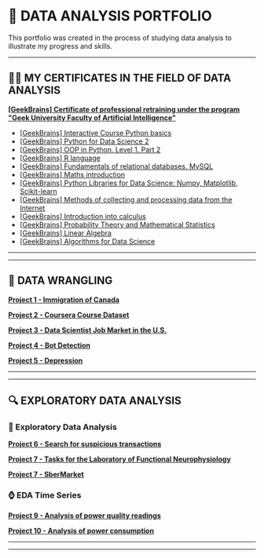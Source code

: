 # &#128188; DATA ANALYSIS PORTFOLIO


This portfolio was created in the process of studying data analysis to illustrate my progress and skills.

---
## 👨‍🎓 MY CERTIFICATES IN THE FIELD OF DATA ANALYSIS
[**[GeekBrains] Certificate of professional retraining under the program 
"Geek University Faculty of Artificial Intelligence"**](https://github.com/rttrif/TrifonovRS.Deep_Learning_Portfolio.github.io/blob/main/Certificates/Trifonov%20Ruslan.pdf)

- [[GeekBrains] Interactive Course Python basics](https://gb.ru/certificates/654781.en)
- [[GeekBrains] Python for Data Science 2](https://gb.ru/certificates/986183.en)
- [[GeekBrains] OOP in Python. Level 1. Part 2](https://gb.ru/certificates/660751.en)
- [[GeekBrains] R language](https://gb.ru/certificates/689146.en)
- [[GeekBrains] Fundamentals of relational databases. MySQL](https://gb.ru/certificates/698000.en)
- [[GeekBrains] Maths introduction](https://gb.ru/certificates/703955.en)
- [[GeekBrains] Python Libraries for Data Science: Numpy, Matplotlib, Scikit-learn](https://gb.ru/certificates/725821.en)
- [[GeekBrains] Methods of collecting and processing data from the Internet](https://gb.ru/certificates/772018.en)
- [[GeekBrains] Introduction into calculus](https://gb.ru/certificates/847225.en)
- [[GeekBrains] Probability Theory and Mathematical Statistics](https://gb.ru/certificates/882944.en)
- [[GeekBrains] Linear Algebra](https://gb.ru/certificates/907030.en)
- [[GeekBrains] Algorithms for Data Science](https://gb.ru/certificates/949810.en)

---
---

## &#129529; DATA WRANGLING


[**Project 1 - Immigration of Canada**](https://github.com/rttrif/TrifonovRS.Data_Analysiss_Portfolio.github.io/tree/master/Data%20Wrangling/Project%201%20-%20Immigration%20of%20Canada)

[**Project 2 - Coursera Course Dataset**](https://github.com/rttrif/TrifonovRS.Data_Analysiss_Portfolio.github.io/tree/master/Data%20Wrangling/Project%202%20-%20Coursera%20Course%20Dataset)

[**Project 3 - Data Scientist Job Market in the U.S.**](https://github.com/rttrif/TrifonovRS.Data_Analysiss_Portfolio.github.io/tree/master/Data%20Wrangling/Project%203%20-%20Data%20Scientist%20Job%20Market%20in%20the%20U.S.)

[**Project 4 - Bot Detection**](https://github.com/rttrif/TrifonovRS.Data_Analysiss_Portfolio.github.io/tree/master/Data%20Wrangling/Project%204%20-%20Bot%20Detection)

[**Project 5 - Depression**](https://github.com/rttrif/TrifonovRS.Data_Analysiss_Portfolio.github.io/tree/master/Data%20Wrangling/Project%205%20-%20Depression)


---
---

## &#128269; EXPLORATORY DATA ANALYSIS


### &#128294; Exploratory Data Analysis

[**Project 6 - Search for suspicious transactions**](https://github.com/rttrif/TrifonovRS.Data_Analysiss_Portfolio.github.io/tree/master/Exploratory%20Data%20Analys/EDA/%5B0009%5D%20Project%202%20-%20Search%20for%20suspicious%20transactions)

[**Project 7 - Tasks for the Laboratory of Functional Neurophysiology**](https://github.com/rttrif/TrifonovRS.Data_Analysiss_Portfolio.github.io/tree/master/Exploratory%20Data%20Analys/EDA/%5B0010%5D%20Project%201%20-%20%D0%9B%D0%B0%D0%B1%D0%BE%D1%80%D0%B0%D1%82%D0%BE%D1%80%D0%B8%D1%8F%20%D1%84%D1%83%D0%BD%D0%BA%D1%86%D0%B8%D0%BE%D0%BD%D0%B0%D0%BB%D1%8C%D0%BD%D0%BE%D0%B9%20%D0%BD%D0%B5%D0%B9%D1%80%D0%BE%D1%84%D0%B8%D0%B7%D0%B8%D0%BE%D0%BB%D0%BE%D0%B3%D0%B8%D0%B8)

[**Project 7 - SberMarket**](https://github.com/rttrif/TrifonovRS.Data_Analysiss_Portfolio.github.io/tree/master/Exploratory%20Data%20Analys/EDA/%5B0011%5D%20Project%203%20-%20SberMarket)

### &#8986; EDA Time Series

[**Project 9 - Analysis of power quality readings**](https://github.com/rttrif/TrifonovRS.Data_Analysiss_Portfolio.github.io/tree/master/Exploratory%20Data%20Analys/Time%20Series%20Analysis/Project%201%20-%20Analysis%20of%20power%20quality%20readings)

[**Project 10 - Analysis of power consumption**](https://github.com/rttrif/TrifonovRS.Data_Analysiss_Portfolio.github.io/tree/master/Exploratory%20Data%20Analys/Time%20Series%20Analysis/Project%202%20-%20Analysis%20of%20power%20consumption) 

---
---

